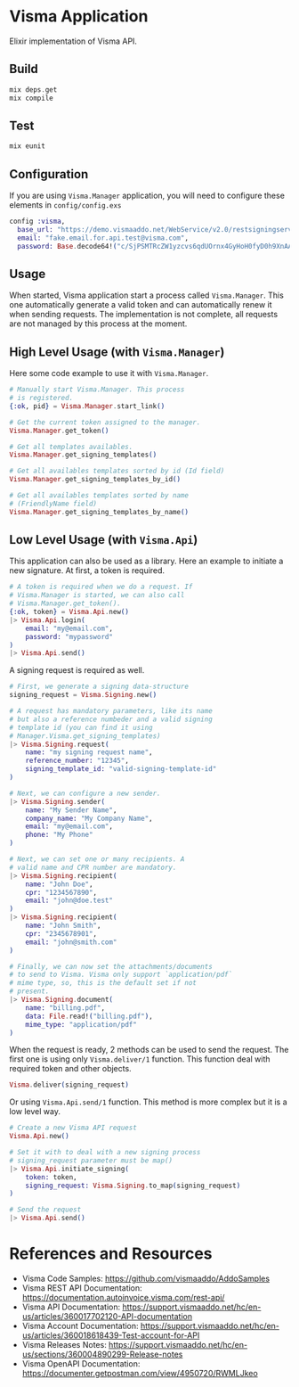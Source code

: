 # Visma Application

Elixir implementation of Visma API.

## Build

```elixir
mix deps.get
mix compile
```
## Test

```elixir
mix eunit
```

## Configuration

If you are using `Visma.Manager` application, you will
need to configure these elements in `config/config.exs`

```elixir
config :visma,
  base_url: "https://demo.vismaaddo.net/WebService/v2.0/restsigningservice.svc",
  email: "fake.email.for.api.test@visma.com",
  password: Base.decode64!("c/SjPSMTRcZW1yzcvs6qdUOrnx4GyHoH0fyD0h9XnAAYP7PP/sNgTjKDMSUGlZAXB+ZFmm20JWK6hrsgJHsGYw==")
```

## Usage

When started, Visma application start a process called
`Visma.Manager`. This one automatically generate a valid
token and can automatically renew it when sending requests.
The implementation is not complete, all requests are not
managed by this process at the moment.

## High Level Usage (with `Visma.Manager`)

Here some code example to use it with `Visma.Manager`.

```elixir
# Manually start Visma.Manager. This process
# is registered.
{:ok, pid} = Visma.Manager.start_link()

# Get the current token assigned to the manager.
Visma.Manager.get_token()

# Get all templates availables.
Visma.Manager.get_signing_templates()

# Get all availables templates sorted by id (Id field)
Visma.Manager.get_signing_templates_by_id()

# Get all availables templates sorted by name
# (FriendlyName field)
Visma.Manager.get_signing_templates_by_name()
```

## Low Level Usage (with `Visma.Api`)

This application can also be used as a library. Here
an example to initiate a new signature. At first,
a token is required.

```elixir
# A token is required when we do a request. If
# Visma.Manager is started, we can also call
# Visma.Manager.get_token().
{:ok, token} = Visma.Api.new()
|> Visma.Api.login(
    email: "my@email.com",
    password: "mypassword"
)
|> Visma.Api.send()
```

A signing request is required as well.

```elixir
# First, we generate a signing data-structure
signing_request = Visma.Signing.new()

# A request has mandatory parameters, like its name
# but also a reference numbeder and a valid signing
# template id (you can find it using
# Manager.Visma.get_signing_templates)
|> Visma.Signing.request(
    name: "my signing request name",
    reference_number: "12345",
    signing_template_id: "valid-signing-template-id"
)

# Next, we can configure a new sender.
|> Visma.Signing.sender(
    name: "My Sender Name",
    company_name: "My Company Name",
    email: "my@email.com",
    phone: "My Phone"
)

# Next, we can set one or many recipients. A
# valid name and CPR number are mandatory.
|> Visma.Signing.recipient(
    name: "John Doe",
    cpr: "1234567890",
    email: "john@doe.test"
)
|> Visma.Signing.recipient(
    name: "John Smith",
    cpr: "2345678901",
    email: "john@smith.com"
)

# Finally, we can now set the attachments/documents
# to send to Visma. Visma only support `application/pdf`
# mime type, so, this is the default set if not
# present.
|> Visma.Signing.document(
    name: "billing.pdf",
    data: File.read!("billing.pdf"),
    mime_type: "application/pdf"
)
```

When the request is ready, 2 methods can be
used to send the request. The first one is
using only `Visma.deliver/1` function. This
function deal with required token and other
objects.

```elixir
Visma.deliver(signing_request)
```

Or using `Visma.Api.send/1` function. This method
is more complex but it is a low level way.

```elixir
# Create a new Visma API request
Visma.Api.new()

# Set it with to deal with a new signing process
# signing_request parameter must be map()
|> Visma.Api.initiate_signing(
    token: token,
    signing_request: Visma.Signing.to_map(signing_request)
)

# Send the request
|> Visma.Api.send()
```

# References and Resources

- Visma Code Samples: https://github.com/vismaaddo/AddoSamples
- Visma REST API Documentation: https://documentation.autoinvoice.visma.com/rest-api/
- Visma API Documentation: https://support.vismaaddo.net/hc/en-us/articles/360017702120-API-documentation
- Visma Account Documentation: https://support.vismaaddo.net/hc/en-us/articles/360018618439-Test-account-for-API
- Visma Releases Notes: https://support.vismaaddo.net/hc/en-us/sections/360004890299-Release-notes
- Visma OpenAPI Documentation: https://documenter.getpostman.com/view/4950720/RWMLJkeo
